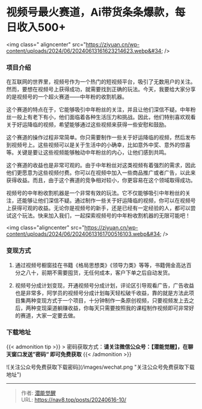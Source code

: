 # 视频号最火赛道，Ai带货条条爆款，每日收入500&#43;


&lt;img class=&#34; aligncenter&#34; src=&#34;https://ziyuan.cn/wp-content/uploads/2024/06/20240613161623214623.webp&#34;  /&gt;

###  项目介绍

在互联网的世界里，视频号作为一个热门的短视频平台，吸引了无数用户的关注。然而，要想在视频号上获得成功，就需要找到正确的玩法。今天，我要给大家分享的是视频号的一个超火赛道——中年粉的收割机器。

这个赛道的特点在于，它能够吸引中年粉丝的关注，并且让他们深信不疑。中年粉丝一般上有老下有小，他们面临着各种生活压力和挑战。因此，他们特别喜欢观看关于好运降临的视频，希望能够通过这些视频来获得一些安慰和鼓励。

这个赛道的操作过程非常简单。你只需要制作一些关于好运降临的视频，然后发布到视频号上。这些视频可以是关于生活中的小确幸，比如意外中奖、意外的惊喜等。关键是要让这些视频能够触动中年粉丝的内心，让他们感到共鸣。

这个赛道的收益也是非常可观的。由于中年粉丝对这类视频有着强烈的需求，因此他们更愿意为这些视频付费。你可以在视频中加入一些商品推广或者广告，以此来获得收益。而且，由于这个赛道的竞争相对较小，你更容易在这个领域取得成功。

视频号的中年粉收割机器是一个非常有效的玩法。它不仅能够吸引中年粉丝的关注，还能够让他们深信不疑。通过制作一些关于好运降临的视频，你可以在视频号上获得可观的收益。无论你是视频号的新手，还是已经有一定经验的人，都可以尝试这个玩法。快来加入我们，一起探索视频号的中年粉收割机器的无限可能吧！

&lt;img class=&#34;aligncenter&#34; src=&#34;https://ziyuan.cn/wp-content/uploads/2024/06/20240613161700516103.webp&#34;  /&gt;

###  变现方式

 1. 通过视频号橱窗挂在书籍《格局思想类》《领导力类》等等，书籍佣金高达百分之八十，前期不需要囤货，无任何成本，客户下单之后自动发货。

 1. 视频号分成计划变现，开通视频号分成计划，评论区引导观看广告，广告收益也是非常多，阿学员的视频号分成计划每天轻松破千收益，靠的就是方法此项目集两种变现方式于一个项目，十分钟制作一条原创视频，只要视频发上去之后，两种变现渠道躺赚收益，你每天只需要按照我的课程制作视频即可非常好的赛道，大家一定要去做。



### 下载地址




{{&lt; admonition tip &gt;}}
&gt; 密码获取方式：**请关注微信公众号：【潜能觉醒】，在聊天窗口发送”密码“ 即可免费获取**
{{&lt; /admonition &gt;}}


![关注公众号免费获取下载密码](/images/wechat.png &#34;关注公众号免费获取下载地址&#34;)

---

> 作者: [潜能觉醒](https://nav8.top)  
> URL: https://nav8.top/posts/20240616-10/  

